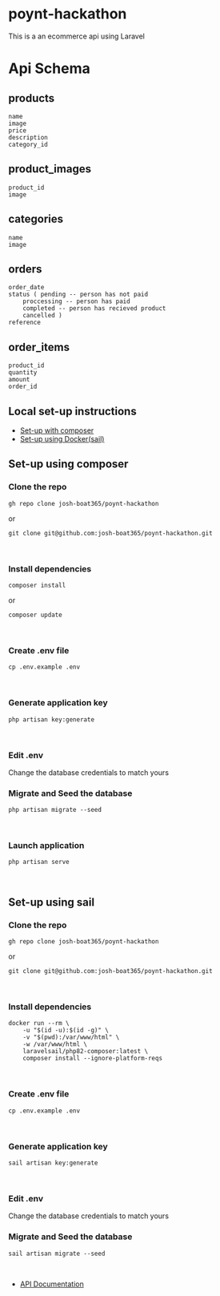 # poynt-hackathon
This is a an ecommerce api using Laravel 

# Api Schema 
## products
    name
    image
    price
    description
    category_id

## product_images
    product_id
    image

## categories
    name
    image

## orders
    order_date
    status ( pending -- person has not paid
        proccessing -- person has paid
        completed -- person has recieved product
        cancelled )
    reference
 	  
## order_items
    product_id
    quantity
    amount
    order_id


## Local set-up instructions
* [Set-up with composer](#set-up-using-composer)
* [Set-up using Docker(sail)](#set-up-using-sail)


## Set-up using composer

### Clone the repo 
```
gh repo clone josh-boat365/poynt-hackathon
```
or

```
git clone git@github.com:josh-boat365/poynt-hackathon.git
```
<br>

### Install dependencies
```
composer install
```
or 

```
composer update
```
<br>

### Create .env file
```
cp .env.example .env
```
<br>

### Generate application key
```
php artisan key:generate
```
<br>

### Edit .env 
Change the database credentials to match yours
<br>

### Migrate and Seed the database
```
php artisan migrate --seed
```
<br>


### Launch application
```
php artisan serve
```
<br>


## Set-up using sail

### Clone the repo 
```
gh repo clone josh-boat365/poynt-hackathon
```
or

```
git clone git@github.com:josh-boat365/poynt-hackathon.git
```
<br>

### Install dependencies
```
docker run --rm \
    -u "$(id -u):$(id -g)" \
    -v "$(pwd):/var/www/html" \
    -w /var/www/html \
    laravelsail/php82-composer:latest \
    composer install --ignore-platform-reqs
```
<br>

### Create .env file
```
cp .env.example .env
```
<br>

### Generate application key
```
sail artisan key:generate
```
<br>

### Edit .env 
Change the database credentials to match yours
<br>

### Migrate and Seed the database
```
sail artisan migrate --seed
```
<br>



* [API Documentation](https://documenter.getpostman.com/view/16424228/2s9YsGhDL7#1d221d69-29e3-49da-b131-4e13f67a8405)
